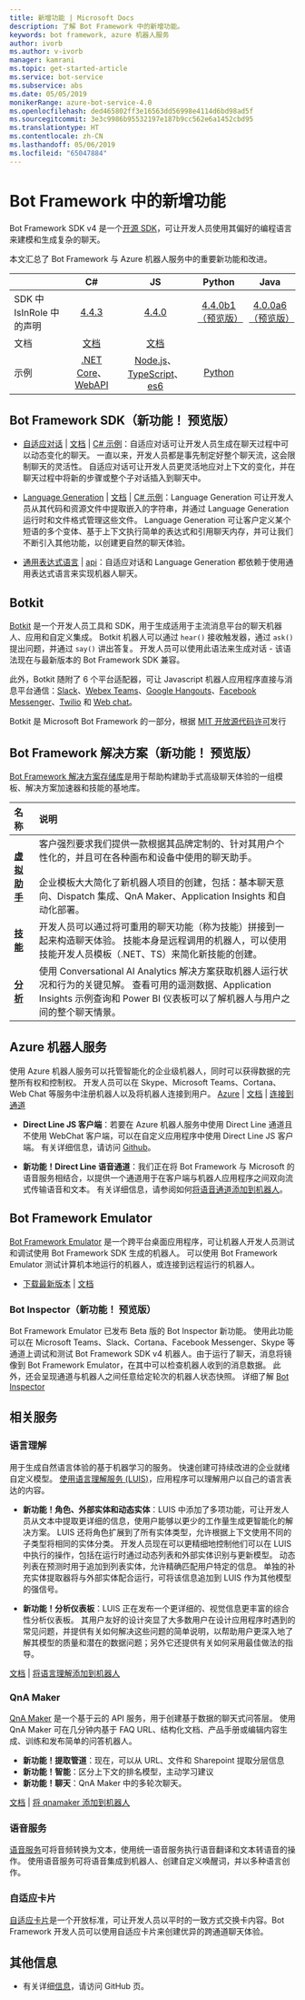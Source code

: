 ```yaml
---
title: 新增功能 | Microsoft Docs
description: 了解 Bot Framework 中的新增功能。
keywords: bot framework, azure 机器人服务
author: ivorb
ms.author: v-ivorb
manager: kamrani
ms.topic: get-started-article
ms.service: bot-service
ms.subservice: abs
ms.date: 05/05/2019
monikerRange: azure-bot-service-4.0
ms.openlocfilehash: ded465802ff3e16563dd56998e4114d6bd98ad5f
ms.sourcegitcommit: 3e3c9986b95532197e187b9cc562e6a1452cbd95
ms.translationtype: HT
ms.contentlocale: zh-CN
ms.lasthandoff: 05/06/2019
ms.locfileid: "65047884"
---
```

# <a name="whats-new-in-bot-framework"></a>Bot Framework 中的新增功能
Bot Framework SDK v4 是一个[开源 SDK][1a]，可让开发人员使用其偏好的编程语言来建模和生成复杂的聊天。

本文汇总了 Bot Framework 与 Azure 机器人服务中的重要新功能和改进。

|   | C#  | JS  | Python |  Java | 
|---|:---:|:---:|:------:|:-----:|
|SDK 中 IsInRole 中的声明 |[4.4.3][1] | [4.4.0][2] | [4.4.0b1（预览版）][3] | [4.0.0a6（预览版）][3a]|
|文档 | [文档][5] |[文档][5] |  | |
|示例 |[.NET Core][6]、[WebAPI][10] |[Node.js][7]、[TypeScript][8]、[es6][9]  | [Python][111] | | 

[1a]:https://github.com/microsoft/botframework-sdk/#readme
[1]:https://github.com/Microsoft/botbuilder-dotnet/#packages
[2]:https://github.com/Microsoft/botbuilder-js#packages
[3]:https://github.com/Microsoft/botbuilder-python#packages
[3a]:https://github.com/Microsoft/botbuilder-java#packages
[4]:https://github.com/Microsoft/botbuilder-java#packages
[5]:https://docs.microsoft.com/en-us/azure/bot-service/?view=azure-bot-service-4.0
[6]:https://github.com/Microsoft/BotBuilder-Samples/tree/master/samples/csharp_dotnetcore
[7]:https://github.com/Microsoft/BotBuilder-Samples/tree/master/samples/javascript_nodejs
[8]:https://github.com/Microsoft/BotBuilder-Samples/tree/master/samples/javascript_typescript
[9]:https://github.com/Microsoft/BotBuilder-Samples/tree/master/samples/javascript_es6
[10]:https://github.com/Microsoft/BotBuilder-Samples/tree/master/samples/csharp_webapi
[111]:https://github.com/Microsoft/botbuilder-python/tree/master/samples

<a name="V4-whats-new"></a>
## <a name="bot-framework-sdk-new-in-preview"></a>Bot Framework SDK（新功能！ 预览版）

- [自适应对话][47] | [文档][48] | [C# 示例][49]：自适应对话可让开发人员生成在聊天过程中可以动态变化的聊天。  一直以来，开发人员都是事先制定好整个聊天流，这会限制聊天的灵活性。  自适应对话可让开发人员更灵活地应对上下文的变化，并在聊天过程中将新的步骤或整个子对话插入到聊天中。 

- [Language Generation][43] | [文档][44] | [C# 示例][45]：Language Generation 可让开发人员从其代码和资源文件中提取嵌入的字符串，并通过 Language Generation 运行时和文件格式管理这些文件。  Language Generation 可让客户定义某个短语的多个变体、基于上下文执行简单的表达式和引用聊天内存，并可让我们不断引入其他功能，以创建更自然的聊天体验。

- [通用表达式语言][40] | [api][41]：自适应对话和 Language Generation 都依赖于使用通用表达式语言来实现机器人聊天。

[40]:https://github.com/Microsoft/BotBuilder-Samples/tree/master/experimental/common-expression-language#readme
[41]:https://github.com/Microsoft/BotBuilder-Samples/blob/master/experimental/common-expression-language/api-reference.md
[43]:https://github.com/Microsoft/BotBuilder-Samples/tree/master/experimental/language-generation#readme
[44]:https://github.com/Microsoft/BotBuilder-Samples/tree/master/experimental/language-generation/docs
[45]:https://github.com/Microsoft/BotBuilder-Samples/tree/master/experimental/language-generation/csharp_dotnetcore
[46]:https://github.com/Microsoft/BotBuilder-Samples/tree/master/experimental/language-generation/javascript_nodejs/13.core-bot
[47]:https://github.com/Microsoft/BotBuilder-Samples/tree/master/experimental/adaptive-dialog#readme
[48]:https://github.com/Microsoft/BotBuilder-Samples/tree/master/experimental/adaptive-dialog/docs
[49]:https://github.com/Microsoft/BotBuilder-Samples/tree/master/experimental/adaptive-dialog/csharp_dotnetcore
[50]:https://github.com/Microsoft/BotBuilder-Samples/tree/master/experimental/adaptive-dialog/declarative

## <a name="botkit"></a>Botkit
[Botkit][100] 是一个开发人员工具和 SDK，用于生成适用于主流消息平台的聊天机器人、应用和自定义集成。 Botkit 机器人可以通过 `hear()` 接收触发器，通过 `ask()` 提出问题，并通过 `say()` 讲出答复。 开发人员可以使用此语法来生成对话 - 该语法现在与最新版本的 Bot Framework SDK 兼容。 

此外，Botkit 随附了 6 个平台适配器，可让 Javascript 机器人应用程序直接与消息平台通信：[Slack][102]、[Webex Teams][103]、[Google Hangouts][104]、[Facebook Messenger][105]、[Twilio][106] 和 [Web chat][107]。

Botkit 是 Microsoft Bot Framework 的一部分，根据 [MIT 开放源代码许可][101]发行

[100]:https://github.com/howdyai/botkit#readme
[101]:https://github.com/howdyai/botkit/blob/master/LICENSE.md
[102]:https://github.com/howdyai/botkit/tree/master/packages/botbuilder-adapter-slack#readme
[103]:https://github.com/howdyai/botkit/tree/master/packages/botbuilder-adapter-webex#readme
[104]:https://github.com/howdyai/botkit/tree/master/packages/botbuilder-adapter-hangouts#readme
[105]:https://github.com/howdyai/botkit/tree/master/packages/botbuilder-adapter-facebook#readme
[106]:https://github.com/howdyai/botkit/tree/master/packages/botbuilder-adapter-twilio-sms#readme
[107]:https://github.com/howdyai/botkit/tree/master/packages/botbuilder-adapter-web#readme

## <a name="bot-framework-solutions-new-in-preview"></a>Bot Framework 解决方案（新功能！ 预览版）

[Bot Framework 解决方案存储库](https://github.com/Microsoft/AI#readme)是用于帮助构建助手式高级聊天体验的一组模板、解决方案加速器和技能的基地库。

| 名称 | 说明 |  
|:------------|:------------| 
|[**虚拟助手**](https://github.com/Microsoft/AI/tree/master/docs#virtual-assistant) | 客户强烈要求我们提供一款根据其品牌定制的、针对其用户个性化的，并且可在各种画布和设备中使用的聊天助手。 <br/><br/> 企业模板大大简化了新机器人项目的创建，包括：基本聊天意向、Dispatch 集成、QnA Maker、Application Insights 和自动化部署。|
|[**技能**](https://github.com/Microsoft/AI/blob/master/docs/overview/skills.md)| 开发人员可以通过将可重用的聊天功能（称为技能）拼接到一起来构造聊天体验。 技能本身是远程调用的机器人，可以使用技能开发人员模板（.NET、TS）来简化新技能的创建。 
|[**分析**](https://github.com/Microsoft/AI/blob/master/docs/readme.md#analytics)| 使用 Conversational AI Analytics 解决方案获取机器人运行状况和行为的关键见解。 查看可用的遥测数据、Application Insights 示例查询和 Power BI 仪表板可以了解机器人与用户之间的整个聊天情景。 |

## <a name="azure-bot-service"></a>Azure 机器人服务
使用 Azure 机器人服务可以托管智能化的企业级机器人，同时可以获得数据的完整所有权和控制权。 开发人员可以在 Skype、Microsoft Teams、Cortana、Web Chat 等服务中注册机器人以及将机器人连接到用户。 [Azure][27]  |  [文档][28] | [连接到通道][29] 

* **Direct Line JS 客户端**：若要在 Azure 机器人服务中使用 Direct Line 通道且不使用 WebChat 客户端，可以在自定义应用程序中使用 Direct Line JS 客户端。 有关详细信息，请访问 [Github][30]。

<a name="ABS-whats-new"></a>

* **新功能！Direct Line 语音通道**：我们正在将 Bot Framework 与 Microsoft 的语音服务相结合，以提供一个通道用于在客户端与机器人应用程序之间双向流式传输语音和文本。  有关详细信息，请参阅如何[将语音通道添加到机器人](https://docs.microsoft.com/en-us/azure/bot-service/directline-speech-bot?view=azure-bot-service-4.0)。

[27]:https://azure.microsoft.com/en-us/services/bot-service/
[28]:https://docs.microsoft.com/en-us/azure/bot-service/bot-service-overview-introduction?view=azure-bot-service-4.0
[29]:https://docs.microsoft.com/en-us/azure/bot-service/bot-service-manage-channels?view=azure-bot-service-4.0
[30]:https://github.com/Microsoft/BotFramework-DirectLineJS/blob/master/README.md


## <a name="bot-framework-emulator"></a>Bot Framework Emulator
[Bot Framework Emulator][60] 是一个跨平台桌面应用程序，可让机器人开发人员测试和调试使用 Bot Framework SDK 生成的机器人。 可以使用 Bot Framework Emulator 测试计算机本地运行的机器人，或连接到远程运行的机器人。

- [下载最新版本][61] | [文档][62]

<a name="Emulator-whats-new"></a>
### <a name="bot-inspector-new-in-preview"></a>Bot Inspector（新功能！ 预览版）

Bot Framework Emulator 已发布 Beta 版的 Bot Inspector 新功能。 使用此功能可以在 Microsoft Teams、Slack、Cortana、Facebook Messenger、Skype 等通道上调试和测试 Bot Framework SDK v4 机器人。由于运行了聊天，消息将镜像到 Bot Framework Emulator，在其中可以检查机器人收到的消息数据。 此外，还会呈现通道与机器人之间任意给定轮次的机器人状态快照。 详细了解 [Bot Inspector](https://github.com/Microsoft/BotFramework-Emulator/blob/master/content/CHANNELS.md)

[60]:https://github.com/Microsoft/BotFramework-Emulator#readme
[61]:https://github.com/Microsoft/BotFramework-Emulator/releases/latest
[62]:https://docs.microsoft.com/en-us/azure/bot-service/bot-service-debug-emulator?view=azure-bot-service-4.0


## <a name="related-services"></a>相关服务

### <a name="language-understanding"></a>语言理解 
用于生成自然语言体验的基于机器学习的服务。 快速创建可持续改进的企业就绪自定义模型。 [使用语言理解服务 (LUIS)][30]，应用程序可以理解用户以自己的语言表达的内容。

<a name="LUIS-whats-new"></a>

- **新功能！角色、外部实体和动态实体**：LUIS 中添加了多项功能，可让开发人员从文本中提取更详细的信息，使用户能够以更少的工作量生成更智能化的解决方案。 LUIS 还将角色扩展到了所有实体类型，允许根据上下文使用不同的子类型将相同的实体分类。 开发人员现在可以更精细地控制他们可以在 LUIS 中执行的操作，包括在运行时通过动态列表和外部实体识别与更新模型。 动态列表在预测时用于追加到列表实体，允许精确匹配用户特定的信息。 单独的补充实体提取器将与外部实体配合运行，可将该信息追加到 LUIS 作为其他模型的强信号。

- **新功能！分析仪表板**：LUIS 正在发布一个更详细的、视觉信息更丰富的综合性分析仪表板。 其用户友好的设计突显了大多数用户在设计应用程序时遇到的常见问题，并提供有关如何解决这些问题的简单说明，以帮助用户更深入地了解其模型的质量和潜在的数据问题；另外它还提供有关如何采用最佳做法的指导。

[文档][31] | [将语言理解添加到机器人][32] 

[18]:https://github.com/Microsoft/botbuilder-tools/tree/master/packages/LUIS#readme
[19]:https://github.com/Microsoft/botbuilder-tools/tree/master/packages/QnAMaker#readme
[30]:https://www.luis.ai
[31]:https://docs.microsoft.com/en-us/azure/cognitive-services/LUIS/Home
[32]:https://docs.microsoft.com/en-us/azure/bot-service/bot-builder-howto-v4-luis?view=azure-bot-service-4.0&branch=pr-en-us-1325&tabs=csharp

### <a name="qna-maker"></a>QnA Maker
[QnA Maker][33] 是一个基于云的 API 服务，用于创建基于数据的聊天式问答层。 使用 QnA Maker 可在几分钟内基于 FAQ URL、结构化文档、产品手册或编辑内容生成、训练和发布简单的问答机器人。

<a name="QnA-whats-new"></a>

- **新功能！提取管道**：现在，可以从 URL、文件和 Sharepoint 提取分层信息
- **新功能！智能**：区分上下文的排名模型，主动学习建议
- **新功能！聊天**：QnA Maker 中的多轮次聊天。

[文档][34]  | [将 qnamaker 添加到机器人][35] 

[33]:https://www.qnamaker.ai/
[34]:https://aka.ms/qnamaker-docs-home
[35]:https://docs.microsoft.com/en-us/azure/bot-service/bot-builder-howto-qna?view=azure-bot-service-4.0&branch=pr-en-us-1325&tabs=cs

### <a name="speech-services"></a>语音服务
[语音服务](https://docs.microsoft.com/en-us/azure/cognitive-services/speech-service/)可将音频转换为文本，使用统一语音服务执行语音翻译和文本转语音的操作。 使用语音服务可将语音集成到机器人、创建自定义唤醒词，并以多种语言创作。

### <a name="adaptive-cards"></a>自适应卡片
[自适应卡片](https://adaptivecards.io)是一个开放标准，可让开发人员以平时的一致方式交换卡内容。Bot Framework 开发人员可以使用自适应卡片来创建优异的跨通道聊天体验。

## <a name="additional-information"></a>其他信息
- 有关详细[信息](https://github.com/Microsoft/botframework/blob/master/whats-new.md#whats-new)，请访问 GitHub 页。
